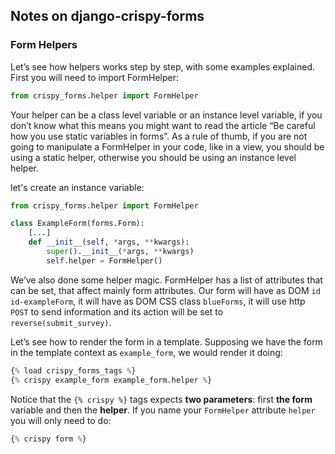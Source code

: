 ## Notes on django-crispy-forms

### Form Helpers

Let’s see how helpers works step by step, with some examples explained. First you will need to import FormHelper:

```python
from crispy_forms.helper import FormHelper
```

Your helper can be a class level variable or an instance level variable, if you don’t know what this means you might want to read the article “Be careful how you use static variables in forms”. As a rule of thumb, if you are not going to manipulate a FormHelper in your code, like in a view, you should be using a static helper, otherwise you should be using an instance level helper.

let's create an instance variable:
```python
from crispy_forms.helper import FormHelper

class ExampleForm(forms.Form):
    [...]
    def __init__(self, *args, **kwargs):
        super().__init__(*args, **kwargs)
        self.helper = FormHelper()
```

We’ve also done some helper magic. FormHelper has a list of attributes that can
be set, that affect mainly form attributes. Our form will have as DOM `id
id-exampleForm`, it will have as DOM CSS class `blueForms`, it will use http
`POST` to send information and its action will be set to
`reverse(submit_survey)`.

Let’s see how to render the form in a template. Supposing we have the form in the template context as `example_form`, we would render it doing:

```python
{% load crispy_forms_tags %}
{% crispy example_form example_form.helper %}
```

Notice that the `{% crispy %}` tags expects **two parameters**: first **the form** variable and then the **helper**. If you name your `FormHelper` attribute `helper` you will only need to do:

```python
{% crispy form %}
```



